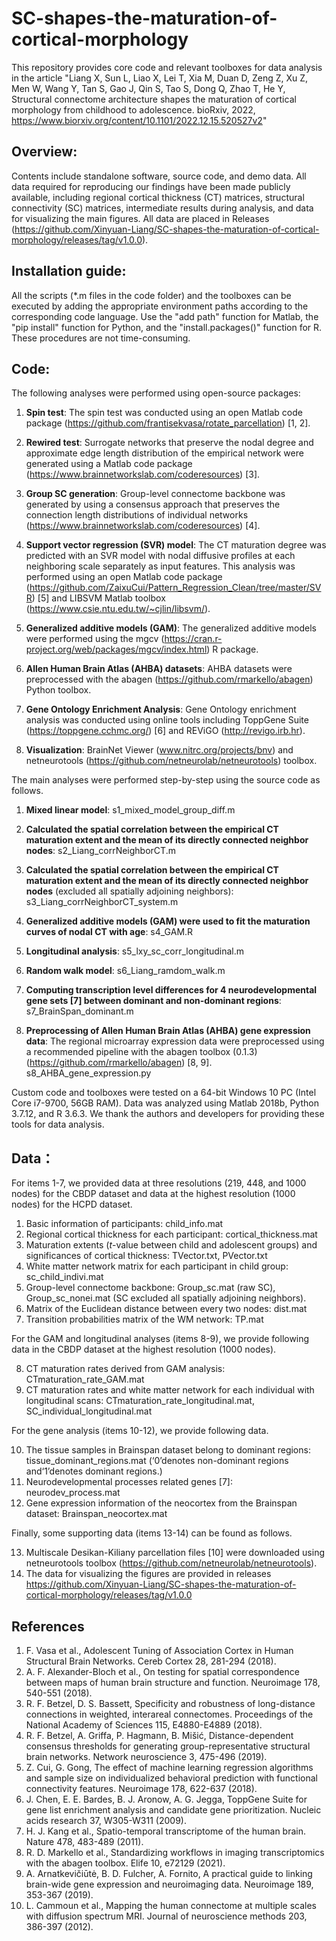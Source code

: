 # SC-shapes-the-maturation-of-cortical-morphology

   This repository provides core code and relevant toolboxes for data analysis in the article "Liang X, Sun L, Liao X, Lei T, Xia M, Duan D, Zeng Z, Xu Z, Men W, Wang Y, Tan S, Gao J, Qin S, Tao S, Dong Q, Zhao T, He Y, Structural connectome architecture shapes the maturation of cortical morphology from childhood to adolescence. bioRxiv, 2022, https://www.biorxiv.org/content/10.1101/2022.12.15.520527v2"

   ## Overview:

   Contents include standalone software, source code, and demo data. All data required for reproducing our findings have been made publicly available, including regional cortical thickness (CT) matrices, structural connectivity (SC) matrices, intermediate results during analysis, and data for visualizing the main figures.  All data are placed in Releases (https://github.com/Xinyuan-Liang/SC-shapes-the-maturation-of-cortical-morphology/releases/tag/v1.0.0).

   ## Installation guide:

   All the scripts (*.m files in the code folder) and the toolboxes can be executed by adding the appropriate environment paths according to the corresponding code language. Use the "add path" function for Matlab, the "pip install" function for Python, and the "install.packages()" function for R. These procedures are not time-consuming.

   ## Code:

   The following analyses were performed using open-source packages:

   1. **Spin test**: The spin test was conducted using an open Matlab code package (https://github.com/frantisekvasa/rotate_parcellation) [1, 2].

   2. **Rewired test**: Surrogate networks that preserve the nodal degree and approximate edge length distribution of the empirical network were generated using a Matlab code package (https://www.brainnetworkslab.com/coderesources) [3]. 

   3. **Group SC generation**: Group-level connectome backbone was generated by using a consensus approach that preserves the connection length distributions of individual networks (https://www.brainnetworkslab.com/coderesources) [4].

   4. **Support vector regression (SVR) model**: The CT maturation degree was predicted with an SVR model with nodal diffusive profiles at each neighboring scale separately as input features. This analysis was performed using an open Matlab code package (https://github.com/ZaixuCui/Pattern_Regression_Clean/tree/master/SVR) [5] and LIBSVM Matlab toolbox (https://www.csie.ntu.edu.tw/~cjlin/libsvm/).
   5. **Generalized additive models (GAM)**: The generalized additive models were performed using the mgcv (https://cran.r-project.org/web/packages/mgcv/index.html) R package.
   6. **Allen Human Brain Atlas (AHBA) datasets**: AHBA datasets were preprocessed with the abagen (https://github.com/rmarkello/abagen) Python toolbox.
   7. **Gene Ontology Enrichment Analysis**: Gene Ontology enrichment analysis was conducted using online tools including ToppGene Suite (https://toppgene.cchmc.org/) [6] and REViGO (http://revigo.irb.hr).
   8. **Visualization**: BrainNet Viewer (www.nitrc.org/projects/bnv) and netneurotools (https://github.com/netneurolab/netneurotools) toolbox.

   The main analyses were performed step-by-step using the source code as follows.

   1. **Mixed linear model**: s1_mixed_model_group_diff.m

   2. **Calculated the spatial correlation between the empirical CT maturation extent and the mean of its directly connected neighbor nodes**: s2_Liang_corrNeighborCT.m 

   3. **Calculated the spatial correlation between the empirical CT maturation extent and the mean of its directly connected neighbor nodes** (excluded all spatially adjoining neighbors): s3_Liang_corrNeighborCT_system.m

   4. **Generalized additive models (GAM) were used to fit the maturation curves of nodal CT with age**: s4_GAM.R 

   5. **Longitudinal analysis**: s5_lxy_sc_corr_longitudinal.m

   6. **Random walk model**: s6_Liang_ramdom_walk.m

   7. **Computing transcription level differences for 4 neurodevelopmental gene sets [7] between dominant and non-dominant regions**: s7_BrainSpan_dominant.m

   8. **Preprocessing of Allen Human Brain Atlas (AHBA) gene expression data**: The regional microarray expression data were preprocessed using a recommended pipeline with the abagen toolbox (0.1.3) (https://github.com/rmarkello/abagen) [8, 9].
      s8_AHBA_gene_expression.py

Custom code and toolboxes were tested on a 64-bit Windows 10 PC (Intel Core i7-9700, 56GB RAM). Data was analyzed using Matlab 2018b, Python 3.7.12, and R 3.6.3. We thank the authors and developers for providing these tools for data analysis.

   ## Data：

   For items 1-7, we provided data at three resolutions (219, 448, and 1000 nodes) for the CBDP dataset and data at the highest resolution (1000 nodes) for the HCPD dataset.

   1.	Basic information of participants: child_info.mat
   2.	Regional cortical thickness for each participant: cortical_thickness.mat
   3.	Maturation extents (*t*-value between child and adolescent groups) and significances of cortical thickness: TVector.txt, PVector.txt
   4.	White matter network matrix for each participant in child group: sc_child_indivi.mat
   5.	Group-level connectome backbone: Group_sc.mat (raw SC), Group_sc_nonei.mat (SC excluded all spatially adjoining neighbors).
   6.	Matrix of the Euclidean distance between every two nodes: dist.mat
   7.	Transition probabilities matrix of the WM network: TP.mat

   For the GAM and longitudinal analyses (items 8-9), we provide following data in the CBDP dataset at the highest resolution (1000 nodes).

   8.	CT maturation rates derived from GAM analysis: CTmaturation_rate_GAM.mat
   9.	CT maturation rates and white matter network for each individual with longitudinal scans: CTmaturation_rate_longitudinal.mat, SC_individual_longitudinal.mat

   For the gene analysis (items 10-12), we provide following data.

   10.	The tissue samples in Brainspan dataset belong to dominant regions: tissue_dominant_regions.mat (‘0’denotes non-dominant regions and‘1’denotes dominant regions.)
   11.	Neurodevelopmental processes related genes [7]: neurodev_process.mat
   12.	Gene expression information of the neocortex from the Brainspan dataset: Brainspan_neocortex.mat

   Finally, some supporting data (items 13-14) can be found as follows.

   13.	Multiscale Desikan-Kiliany parcellation files [10] were downloaded using netneurotools toolbox (https://github.com/netneurolab/netneurotools).
   14.	The data for visualizing the figures are  provided in releases https://github.com/Xinyuan-Liang/SC-shapes-the-maturation-of-cortical-morphology/releases/tag/v1.0.0

   ## References

   1.	F. Vasa et al., Adolescent Tuning of Association Cortex in Human Structural Brain Networks. Cereb Cortex 28, 281-294 (2018).
   2.	A. F. Alexander-Bloch et al., On testing for spatial correspondence between maps of human brain structure and function. Neuroimage 178, 540-551 (2018).
   3.	R. F. Betzel, D. S. Bassett, Specificity and robustness of long-distance connections in weighted, interareal connectomes. Proceedings of the National Academy of Sciences 115, E4880-E4889 (2018).
   4.	R. F. Betzel, A. Griffa, P. Hagmann, B. Mišić, Distance-dependent consensus thresholds for generating group-representative structural brain networks. Network neuroscience 3, 475-496 (2019).
   5.	Z. Cui, G. Gong, The effect of machine learning regression algorithms and sample size on individualized behavioral prediction with functional connectivity features. Neuroimage 178, 622-637 (2018).
   6.	J. Chen, E. E. Bardes, B. J. Aronow, A. G. Jegga, ToppGene Suite for gene list enrichment analysis and candidate gene prioritization. Nucleic acids research 37, W305-W311 (2009).
   7.	H. J. Kang et al., Spatio-temporal transcriptome of the human brain. Nature 478, 483-489 (2011).
   8.	R. D. Markello et al., Standardizing workflows in imaging transcriptomics with the abagen toolbox. Elife 10, e72129 (2021).
   9.	A. Arnatkevic̆iūtė, B. D. Fulcher, A. Fornito, A practical guide to linking brain-wide gene expression and neuroimaging data. Neuroimage 189, 353-367 (2019).	
   10.	L. Cammoun et al., Mapping the human connectome at multiple scales with diffusion spectrum MRI. Journal of neuroscience methods 203, 386-397 (2012).


